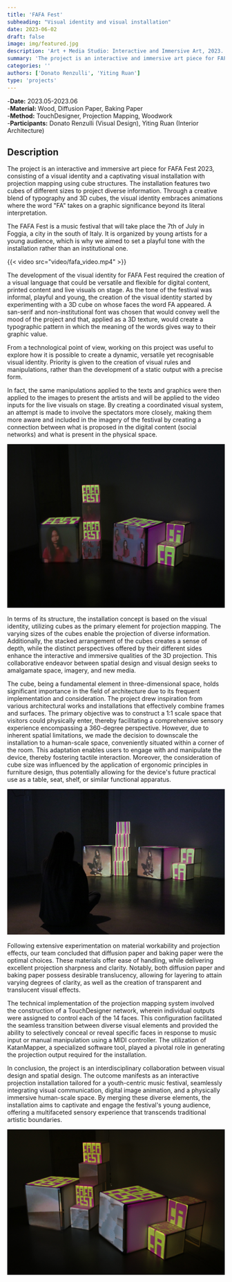 ```yaml
---
title: 'FAFA Fest'
subheading: "Visual identity and visual installation"
date: 2023-06-02
draft: false
image: img/featured.jpg
description: 'Art + Media Studio: Interactive and Immersive Art, 2023. The project is an interactive and immersive art piece for FAFA Fest 2023, consisting of a visual identity and a captivating visual installation with projection mapping using cube structures.'
summary: 'The project is an interactive and immersive art piece for FAFA Fest 2023, consisting of a visual identity and a captivating visual installation with projection mapping using cube structures.'
categories: ''
authors: ['Donato Renzulli', 'Yiting Ruan']
type: 'projects'
---
```


-**Date:** 2023.05-2023.06  
-**Material:** Wood, Diffusion Paper, Baking Paper  
-**Method:** TouchDesigner, Projection Mapping, Woodwork  
-**Participants:** Donato Renzulli (Visual Design), Yiting Ruan (Interior Architecture)

## Description

The project is an interactive and immersive art piece for FAFA Fest 2023, consisting of a visual identity and a captivating visual installation with projection mapping using cube structures. The installation features two cubes of different sizes to project diverse information. Through a creative blend of typography and 3D cubes, the visual identity embraces animations where the word "FA" takes on a graphic significance beyond its literal interpretation.  
  
The FAFA Fest is a music festival that will take place the 7th of July in Foggia, a city in the south of Italy. It is organized by young artists for a young audience, which is why we aimed to set a playful tone with the installation rather than an institutional one.  

{{< video  src="video/fafa_video.mp4" >}}
  
The development of the visual identity for FAFA Fest required the creation of a visual language that could be versatile and flexible for digital content, printed content and live visuals on stage. As the tone of the festival was informal, playful and young, the creation of the visual identity started by experimenting with a 3D cube on whose faces the word FA appeared. A san-serif and non-institutional font was chosen that would convey well the mood of the project and that, applied as a 3D texture, would create a typographic pattern in which the meaning of the words gives way to their graphic value.  
  
From a technological point of view, working on this project was useful to explore how it is possible to create a dynamic, versatile yet recognisable visual identity. Priority is given to the creation of visual rules and manipulations, rather than the development of a static output with a precise form.  
  
In fact, the same manipulations applied to the texts and graphics were then applied to the images to present the artists and will be applied to the video inputs for the live visuals on stage. By creating a coordinated visual system, an attempt is made to involve the spectators more closely, making them more aware and included in the imagery of the festival by creating a connection between what is proposed in the digital content (social networks) and what is present in the physical space.  

[![FAFA Image](img/fafa_pic5.jpg)](img/fafa_pic5.jpg)
  
In terms of its structure, the installation concept is based on the visual identity, utilizing cubes as the primary element for projection mapping. The varying sizes of the cubes enable the projection of diverse information. Additionally, the stacked arrangement of the cubes creates a sense of depth, while the distinct perspectives offered by their different sides enhance the interactive and immersive qualities of the 3D projection. This collaborative endeavor between spatial design and visual design seeks to amalgamate space, imagery, and new media.  
  
The cube, being a fundamental element in three-dimensional space, holds significant importance in the field of architecture due to its frequent implementation and consideration. The project drew inspiration from various architectural works and installations that effectively combine frames and surfaces. The primary objective was to construct a 1:1 scale space that visitors could physically enter, thereby facilitating a comprehensive sensory experience encompassing a 360-degree perspective. However, due to inherent spatial limitations, we made the decision to downscale the installation to a human-scale space, conveniently situated within a corner of the room. This adaptation enables users to engage with and manipulate the device, thereby fostering tactile interaction. Moreover, the consideration of cube size was influenced by the application of ergonomic principles in furniture design, thus potentially allowing for the device's future practical use as a table, seat, shelf, or similar functional apparatus.  

[![FAFA Image](img/fafa_pic2.jpg)](img/fafa_pic2.jpg)
  
Following extensive experimentation on material workability and projection effects, our team concluded that diffusion paper and baking paper were the optimal choices. These materials offer ease of handling, while delivering excellent projection sharpness and clarity. Notably, both diffusion paper and baking paper possess desirable translucency, allowing for layering to attain varying degrees of clarity, as well as the creation of transparent and translucent visual effects.  
  
The technical implementation of the projection mapping system involved the construction of a TouchDesigner network, wherein individual outputs were assigned to control each of the 14 faces. This configuration facilitated the seamless transition between diverse visual elements and provided the ability to selectively conceal or reveal specific faces in response to music input or manual manipulation using a MIDI controller. The utilization of KatanMapper, a specialized software tool, played a pivotal role in generating the projection output required for the installation.  
  
In conclusion, the project is an interdisciplinary collaboration between visual design and spatial design. The outcome manifests as an interactive projection installation tailored for a youth-centric music festival, seamlessly integrating visual communication, digital image animation, and a physically immersive human-scale space. By merging these diverse elements, the installation aims to captivate and engage the festival's young audience, offering a multifaceted sensory experience that transcends traditional artistic boundaries.

[![FAFA Image](img/fafa_pic3.jpg)](img/fafa_pic3.jpg)
